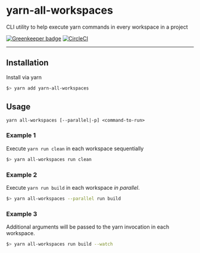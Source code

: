 yarn-all-workspaces
===================

CLI utility to help execute yarn commands in every workspace in a project

[![Greenkeeper badge](https://badges.greenkeeper.io/obfu5c8/yarn-all-workspaces.svg)](https://greenkeeper.io/)
[![CircleCI](https://circleci.com/gh/obfu5c8/yarn-all-workspaces/tree/master.svg?style=svg&circle-token=a230b12030d44521ecedcff0881e5baf39c574cf)](https://circleci.com/gh/obfu5c8/yarn-all-workspaces/tree/master)


-------------------------------------------


Installation
------------
Install via yarn
```sh
$> yarn add yarn-all-workspaces
```



Usage
-----
`yarn all-workspaces [--parallel|-p] <command-to-run>`

### Example 1
Execute `yarn run clean` in each workspace sequentially
```sh
$> yarn all-workspaces run clean
```

### Example 2
Execute `yarn run build` in each workspace _in parallel_.
```sh
$> yarn all-workspaces --parallel run build
```

### Example 3
Additional arguments will be passed to the yarn invocation in each workspace.
```sh
$> yarn all-workspaces run build --watch
```